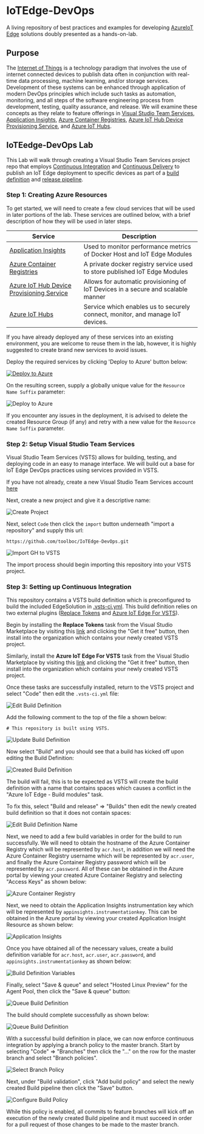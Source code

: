 # IoTEdge-DevOps

A living repository of best practices and examples for developing [AzureIoT Edge](https://docs.microsoft.com/en-us/azure/iot-edge/) solutions doubly presented as a hands-on-lab.

## Purpose

The [Internet of Things](https://en.wikipedia.org/wiki/Internet_of_things) is a technology paradigm that involves the use of internet connected devices to publish data often in conjunction with real-time data processing, machine learning, and/or storage services.  Development of these systems can be enhanced through application of modern DevOps principles which include such tasks as automation, monitoring, and all steps of the software engineering process from development, testing, quality assurance, and release.  We will examine these concepts as they relate to feature offerings in [Visual Studio Team Services](https://visualstudio.microsoft.com/team-services/), [Application Insights](https://azure.microsoft.com/en-us/services/application-insights/), [Azure Container Registries](https://azure.microsoft.com/en-us/services/container-registry/), [Azure IoT Hub Device Provisioning Service](https://docs.microsoft.com/en-us/azure/iot-dps/), and [Azure IoT Hubs](https://azure.microsoft.com/en-us/services/iot-hub/).

## IoTEedge-DevOps Lab

This Lab will walk through creating a Visual Studio Team Services project repo that employs [Continuous Integration](https://docs.microsoft.com/en-us/azure/devops/what-is-continuous-integration) and [Continuous Delivery](https://docs.microsoft.com/en-us/azure/devops/what-is-continuous-delivery) to publish an IoT Edge deployment to specific devices as part of a [build definition](https://docs.microsoft.com/en-us/cli/vsts/build/definition) and [release pipeline](https://docs.microsoft.com/en-us/vsts/pipelines/release/). 

### Step 1: Creating Azure Resources

To get started, we will need to create a few cloud services that will be used in later portions of the lab.  These services are outlined below, with a brief description of how they will be used in later steps.  

| Service | Description |
| -------------- | ------------|
| [Application Insights](https://azure.microsoft.com/en-us/services/application-insights/) | Used to monitor performance metrics of Docker Host and IoT Edge Modules |
| [Azure Container Registries](https://azure.microsoft.com/en-us/services/container-registry/) | A private docker registry service used to store published IoT Edge Modules |
| [Azure IoT Hub Device Provisioning Service](https://docs.microsoft.com/en-us/azure/iot-dps/) | Allows for automatic provisioning of IoT Devices in a secure and scalable manner |
| [Azure IoT Hubs](https://azure.microsoft.com/en-us/services/iot-hub/) | Service which enables us to securely connect, monitor, and manage IoT devices. 

If you have already deployed any of these services into an existing environment, you are welcome to reuse them in the lab, however, it is highly suggested to create brand new services to avoid issues.  

Deploy the required services by clicking 'Deploy to Azure' button below:

[![Deploy to Azure](http://azuredeploy.net/deploybutton.png)](https://azuredeploy.net/)

On the resulting screen, supply a globally unique value for the `Resource Name Suffix` parameter:

![Deploy to Azure](/content/DeployToAzure.PNG)

If you encounter any issues in the deployment, it is advised to delete the created Resource Group (if any) and retry with a new value for the `Resource Name Suffix` parameter.

### Step 2: Setup Visual Studio Team Services

Visual Studio Team Services (VSTS) allows for building, testing, and deploying code in an easy to manage interface.  We will build out a base for IoT Edge DevOps practices using services provided in VSTS.

If you have not already, create a new Visual Studio Team Services account [here](https://go.microsoft.com/fwlink/?LinkId=307137&clcid=0x409&wt.mc_id=o~msft~vscom~product-vsts-hero~464&campaign=o~msft~vscom~product-vsts-hero~464)

Next, create a new project and give it a descriptive name:

![Create Project](/content/CreateProjectVSTS.PNG)

Next, select `Code` then click the `import` button underneath "import a repository" and supply this url:

    https://github.com/toolboc/IoTEdge-DevOps.git

![Import GH to VSTS](/content/ImportGHtoVSTS.PNG)

The import process should begin importing this repository into your VSTS project. 

### Step 3: Setting up Continuous Integration

This repository contains a VSTS build definition which is preconfigured to build the included EdgeSolution in [.vsts-ci.yml](/.vsts-ci.yml).  This build definition relies on two external plugins ([Replace Tokens](https://marketplace.visualstudio.com/items?itemName=qetza.replacetokens) and [Azure IoT Edge For VSTS](https://marketplace.visualstudio.com/items?itemName=vsc-iot.iot-edge-build-deploy)).  

Begin by installing the **Replace Tokens** task from the Visual Studio Marketplace by visiting this [link](https://marketplace.visualstudio.com/items?itemName=qetza.replacetoken) and clicking the "Get it free" button, then install into the organization which contains your newly created VSTS project.

Similarly, install the **Azure IoT Edge For VSTS** task from the Visual Studio Marketplace by visiting this [link](https://marketplace.visualstudio.com/items?itemName=vsc-iot.iot-edge-build-deploy) and clicking the "Get it free" button, then install into the organization which contains your newly created VSTS project.

Once these tasks are successfully installed, return to the VSTS project and select "Code" then edit the `.vsts-ci.yml` file:

![Edit Build Definition](/content/EditBuildDefVSTS.PNG)

Add the following comment to the top of the file a shown below:

    # This repository is built using VSTS.

![Update Build Definition](/content/UpdateBuildDefVSTS.PNG)

Now select "Build" and you should see that a build has kicked off upon editing the Build Definition:

![Created Build Definition](/content/BuildDefCreated.PNG)

The build will fail, this is to be expected as VSTS will create the build definition with a name that contains spaces which causes a conflict in the "Azure IoT Edge - Build modules" task.

To fix this, select "Build and release" => "Builds" then edit the newly created build definition so that it does not contain spaces:

![Edit Build Definition Name](/content/EditBuildName.PNG)

Next, we need to add a few build variables in order for the build to run successfully.  We will need to obtain the hostname of the Azure Container Registry which will be represented by `acr.host`, in addition we will need the Azure Container Registry username which will be represented by `acr.user`, and finally the Azure Container Registry password which will be represented by `acr.password`.  All of these can be obtained in the Azure portal by viewing your created Azure Container Registry and selecting
 "Access Keys" as shown below:

![Azure Container Registry](/content/ACR.PNG)

Next, we need to obtain the Application Insights instrumentation key which will be represented by `appinsights.instrumentationkey`.  This can be obtained in the Azure portal by viewing your created Application Insight Resource as shown below:

![Application Insights](/content/AppInsights.PNG)

Once you have obtained all of the necessary values, create a build definition variable for `acr.host`, `acr.user`, `acr.password`, and `appinsights.instrumentationkey` as shown below:

![Build Definition Variables](/content/BuildDefVars.PNG)

Finally, select "Save & queue" and select "Hosted Linux Preview" for the Agent Pool, then click the "Save & queue" button:

![Queue Build Definition](/content/QueueBuildVSTS.PNG)

The build should complete successfully as shown below:

![Queue Build Definition](/content/BuildSuccessVSTS.PNG)

With a successful build definition in place, we can now enforce continuous integration by applying a branch policy to the master branch.  Start by selecting "Code" => "Branches" then click the "..." on the row for the master branch and select "Branch policies".

![Select Branch Policy](/content/SelectBranchPolicyVSTS.PNG)

Next, under "Build validation", click "Add build policy" and select the newly created Build pipeline then click the "Save" button.

![Configure Build Policy](/content/BuildPolicyVSTS.PNG)

While this policy is enabled, all commits to feature branches will kick off an execution of the newly created Build pipeline and it must succeed in order for a pull request of those changes to be made to the master branch.